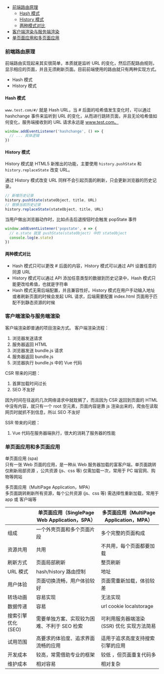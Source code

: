 <!-- TOC -->

- [前端路由原理](#前端路由原理)
    - [Hash 模式](#hash-模式)
    - [History 模式](#history-模式)
    - [两种模式对比](#两种模式对比)
- [客户端渲染与服务端渲染](#客户端渲染与服务端渲染)
- [单页面应用和多页面应用](#单页面应用和多页面应用)

<!-- /TOC -->

### 前端路由原理

前端路由实现起来其实很简单，本质就是监听 URL 的变化，然后匹配路由规则，显示相应的页面，并且无须刷新页面。目前前端使用的路由就只有两种实现方式。

- Hash 模式
- History 模式

#### Hash 模式

`www.test.com/#/` 就是 Hash URL，当 # 后面的哈希值发生变化时，可以通过 hashchange 事件来监听到 URL 的变化，从而进行跳转页面，并且无论哈希值如何变化，服务端接收到的 URL 请求永远是 www.test.com。

```js
window.addEventListener('hashchange', () => {
  // ... 具体逻辑
})
```

#### History 模式

History 模式是 HTML5 新推出的功能，主要使用 `history.pushState` 和 `history.replaceState` 改变 URL。

通过 History 模式改变 URL 同样不会引起页面的刷新，只会更新浏览器的历史记录。

```js
// 新增历史记录
history.pushState(stateObject, title, URL)
// 替换当前历史记录
history.replaceState(stateObject, title, URL)
```

当用户做出浏览器动作时，比如点击后退按钮时会触发 popState 事件

```js
window.addEventListener('popstate', e => {
  // e.state 就是 pushState(stateObject) 中的 stateObject
  console.log(e.state)
})
```

#### 两种模式对比

- Hash 模式只可以更改 # 后面的内容，History 模式可以通过 API 设置任意的同源 URL
- History 模式可以通过 API 添加任意类型的数据到历史记录中，Hash 模式只能更改哈希值，也就是字符串
- Hash 模式无需后端配置，并且兼容性好。History 模式在用户手动输入地址或者刷新页面的时候会发起 URL 请求，后端需要配置 index.html 页面用于匹配不到静态资源的时候

### 客户端渲染与服务端渲染

客户端渲染即普通的项目渲染方式。
客户端渲染流程：

1. 浏览器发送请求
2. 服务器返回 HTML
3. 浏览器发送 bundle.js 请求
4. 服务器返回 bundle.js
5. 浏览器执行 bundle.js 中的 Vue 代码

CSR 带来的问题：

1. 首屏加载时间过长
2. SEO 不友好

因为时间在往返的几次网络请求中就耽搁了，而且因为 CSR 返回到页面的 HTML 中没有内容，就只有一个 root 空元素，页面内容是靠 js 渲染出来的，爬虫在读取网页时就抓不到信息，所以 SEO 不友好

SSR 带来的问题：

1. Vue 代码在服务器端执行，很大的消耗了服务器的性能

### 单页面应用和多页面应用

单页面应用 (spa)  
只有一张 Web 页面的应用，是一种从 Web 服务器加载的富客户端，单页面跳转仅刷新局部资源 ，公共资源 (js、css 等) 仅需加载一次，常用于 PC 端官网、购物等网站

多页面应用（MultiPage Application，MPA）  
多页面跳转刷新所有资源，每个公共资源 (js、css 等) 需选择性重新加载，常用于 app 或 客户端等

|                    | 单页面应用（SinglePage Web Application，SPA） | 多页面应用（MultiPage Application，MPA）   |
| ------------------ | --------------------------------------------- | ------------------------------------------ |
| 组成               | 一个外壳页面和多个页面片段                    | 多个完整的页面构成                         |
| 资源共用           | 共用                                          | 不共用，每个页面都要加载                   |
| 刷新方式           | 页面局部刷新                                  | 整页刷新                                   |
| URL 模式           | hash/history 路由控制                         | 地址                                       |
| 用户体验           | 页面切换流畅，用户体验较好                    | 页面需重新加载，体验较差                   |
| 转场动画           | 容易实现                                      | 无法实现                                   |
| 数据传递           | 容易                                          | url cookie localstorage                    |
| 搜索引擎优化 (SEO) | 需要单独方案、实现较为困难、不利于 SEO 检索   | 可利用服务器端渲染 (SSR) 优化	实现方法简易 |
| 试用范围           | 高要求的体验度、追求界面流畅的应用            | 适用于追求高度支持搜索引擎的应用           |
| 开发成本           | 较高，常需借助专业的框架                      | 较低 ，但页面重复代码多                    |
| 维护成本           | 相对容易                                      | 相对复杂                                   |
